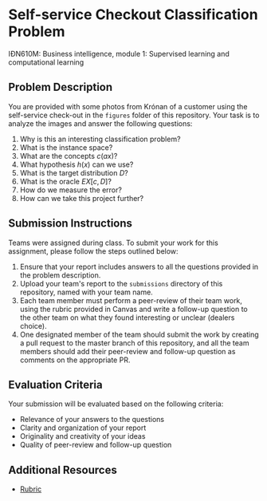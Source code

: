# Self-service Checkout Classification Problem
IÐN610M: Business intelligence, module 1: Supervised learning and computational learning

## Problem Description

You are provided with some photos from Krónan of a customer using the self-service check-out in the `figures` folder of this repository. 
Your task is to analyze the images and answer the following questions:

1. Why is this an interesting classification problem?
2. What is the instance space?
3. What are the concepts $c(ax)$?
4. What hypothesis $h(x)$ can we use?
5. What is the target distribution $D$?
6. What is the oracle $EX[c,D]$?
7. How do we measure the error?
8. How can we take this project further?

## Submission Instructions

Teams were assigned during class. To submit your work for this assignment, please follow the steps outlined below:

1. Ensure that your report includes answers to all the questions provided in the problem description.
2. Upload your team's report to the `submissions` directory of this repository, named with your team name.
3. Each team member must perform a peer-review of their team work, using the rubric provided in Canvas and write a follow-up question to the other team on what they found interesting or unclear (dealers choice).
4. One designated member of the team should submit the work by creating a pull request to the master branch of this repository, and all the team members should add their peer-review and follow-up question as comments on the appropriate PR.

## Evaluation Criteria

Your submission will be evaluated based on the following criteria:
- Relevance of your answers to the questions
- Clarity and organization of your report
- Originality and creativity of your ideas
- Quality of peer-review and follow-up question

## Additional Resources
- [Rubric](https://haskoliislands.instructure.com/courses/23690/rubrics/7920)
